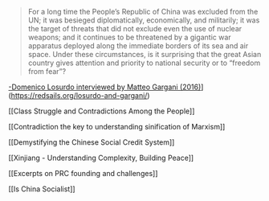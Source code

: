 

> For a long time the People’s Republic of China was excluded from the UN; it was besieged diplomatically, economically, and militarily; it was the target of threats that did not exclude even the use of nuclear weapons; and it continues to be threatened by a gigantic war apparatus deployed along the immediate borders of its sea and air space. Under these circumstances, is it surprising that the great Asian country gives attention and priority to national security or to “freedom from fear”?

[-Domenico Losurdo interviewed by Matteo Gargani (2016)](https://redsails.org/losurdo-and-gargani/)](https://redsails.org/losurdo-and-gargani/)

[[Class Struggle and Contradictions Among the People]]

[[Contradiction the key to understanding sinification of Marxism]]

[[Demystifying the Chinese Social Credit System]]

[[Xinjiang - Understanding Complexity, Building Peace]]

[[Excerpts on PRC founding and challenges]]

[[Is China Socialist]]

